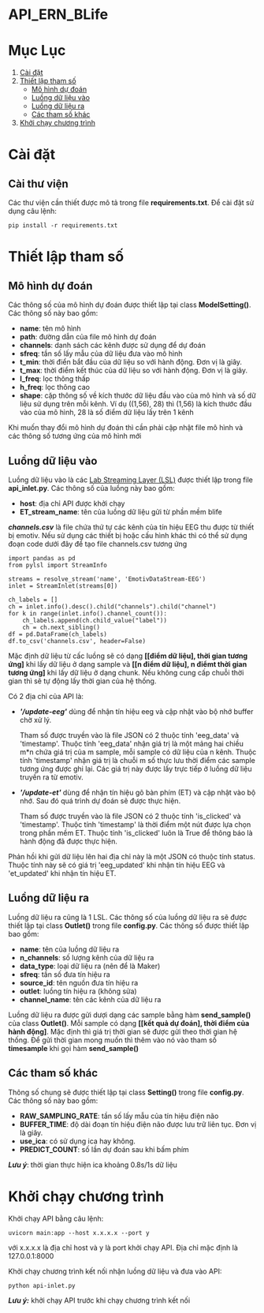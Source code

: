 # API_ERN_BLife

# Mục Lục
1. [Cài đặt](#setup)
2. [Thiết lập tham số](#thiết-lập-tham-số)
    - [Mô hình dự đoán](#mô-hình-dự-đoán)
    - [Luồng dữ liệu vào](#luồng-dữ-liệu-vào)
    - [Luồng dữ liệu ra](#luồng-dữ-liệu-ra)
    - [Các tham số khác](#các-tham-số-khác)
3. [Khởi chạy chương trình](#khởi-chạy-chương-trình)
# Cài đặt <a name = setup></a>
## Cài thư viện
Các thư viện cần thiết được mô tả trong file **requirements.txt**. Để cài đặt sử dụng câu lệnh:

    pip install -r requirements.txt

# Thiết lập tham số 
## Mô hình dự đoán 
Các thông số của mô hình dự đoán được thiết lập tại class **ModelSetting()**. Các thông số này bao gồm:

- **name**: tên mô hình  
- **path**: đường dẫn của file mô hình dự đoán
- **channels**: danh sách các kênh được sử dụng để dự đoán
- **sfreq**: tần số lấy mẫu của dữ liệu đưa vào mô hình
- **t_min**: thời điển bắt đầu của dữ liệu so với hành động. Đơn vị là giây.
- **t_max**: thời điểm kết thúc của dữ liệu so với hành động. Đơn vị là giây.
- **l_freq**: lọc thông thấp
- **h_freq**: lọc thông cao
- **shape**: cặp thông số về kích thước dữ liệu đầu vào của mô hình và số dữ liệu sử dụng trên mỗi kênh. Ví dụ ((1,56), 28) thì (1,56) là kích thước đầu vào của mô hình, 28 là số điểm dữ liệu lấy trên 1 kênh

Khi muốn thay đổi mô hình dự đoán thì cần phải cập nhật file mô hình và các thông số tương ứng của mô hình mới

## Luồng dữ liệu vào
Luồng dữ liệu vào là các [Lab Streaming Layer (LSL)](https://github.com/sccn/labstreaminglayer) được thiết lập trong file **api_inlet.py**. Các thông số của luồng này bao gồm:
- **host**: địa chỉ API được khởi chạy
- **ET_stream_name**: tên của luồng dữ liệu gửi từ phần mềm blife

***channels.csv*** là file chứa thứ tự các kênh của tín hiệu EEG thu được từ thiết bị emotiv. Nếu sử dụng các thiết bị hoặc cấu hình khác thì có thể sử dụng đoạn code dưới đây để tạo file channels.csv tương ứng

    import pandas as pd
    from pylsl import StreamInfo

    streams = resolve_stream('name', 'EmotivDataStream-EEG')
    inlet = StreamInlet(streams[0])

    ch_labels = []
    ch = inlet.info().desc().child("channels").child("channel")
    for k in range(inlet.info().channel_count()):
        ch_labels.append(ch.child_value("label"))
        ch = ch.next_sibling()
    df = pd.DataFrame(ch_labels)
    df.to_csv('channels.csv', header=False)

Mặc định dữ liệu từ cấc luồng sẽ có dạng **[[điểm dữ liệu], thời gian tương ứng]** khi lấy dữ liệu ở dạng sample và **[[n điểm dữ liệu], n điểmt thời gian tương ứng]** khi lấy dữ liệu ở dạng chunk. Nếu không cung cấp chuỗi thời gian thì sẽ tự động lấy thời gian của hệ thống.

Có 2 địa chỉ của API là:
- ***'/update-eeg'*** dùng để nhận tín hiệu eeg và cập nhật vào bộ nhớ buffer chờ xử lý. 

    Tham số được truyền vào là file JSON có 2 thuộc tính 'eeg_data' và 'timestamp'. Thuộc tính 'eeg_data' nhận giá trị là một mảng hai chiều m*n chứa giá trị của m sample, mỗi sample có dữ liệu của n kênh. Thuộc tính 'timestamp' nhận giá trị là chuỗi m số thực lưu thời điểm các sample tương ứng được ghi lại. Các giá trị này được lấy trực tiếp ở luồng dữ liệu truyền ra từ emotiv.


- ***'/update-et'*** dùng để nhận tín hiệu gõ bàn phím (ET) và cập nhật vào bộ nhớ. Sau đó quá trình dự đoán sẽ được thực hiện.

    
    Tham số được truyền vào là file JSON có 2 thuộc tính 'is_clicked' và 'timestamp'. Thuộc tính 'timestamp' là thời điểm một nút được lựa chọn trong phần mềm ET. Thuộc tính 'is_clicked' luôn là True để thông báo là hành động đã được thực hiện.

Phản hồi khi gửi dữ liệu lên hai địa chỉ này là một JSON có thuộc tính status. Thuộc tính này sẽ có giá trị 'eeg_updated' khi nhận tín hiệu EEG và 'et_updated' khi nhận tín hiệu ET.

## Luồng dữ liệu ra
Luồng dữ liệu ra cũng là 1 LSL. Các thông số của luồng dữ liệu ra sẽ được thiết lập tại class **Outlet()** trong file **config.py**. Các thông số được thiết lập bao gồm:
- **name**: tên của luồng dữ liệu ra
- **n_channels**: số lượng kênh của dữ liệu ra
- **data_type**: loại dữ liệu ra (nên để là Maker)
- **sfreq**: tần số đưa tín hiệu ra
- **source_id**: tên nguồn đưa tín hiệu ra
- **outlet**: luồng tín hiệu ra (không sửa)
- **channel_name**: tên các kênh của dữ liệu ra

Luồng dữ liệu ra được gửi dượi dạng các sample bằng hàm **send_sample()** của class **Outlet()**. Mỗi sample có dạng **[[kết quả dự đoán], thời điểm của hành động]**. Mặc định thì giá trị thời gian sẽ được gửi theo thời gian hệ thống. Để gửi thời gian mong muốn thì thêm vào nó vào tham số **timesample** khi gọi hàm **send_sample()**



## Các tham số khác
Thông số chung sẽ được thiết lập tại class **Setting()** trong file **config.py**. Các thông số này bao gồm:
- **RAW_SAMPLING_RATE**:  tần số lấy mẫu của tín hiệu điện não 
- **BUFFER_TIME**: độ dài đoạn tín hiệu điện não được lưu trữ liên tục. Đơn vị là giây.
- **use_ica**: có sử dụng ica hay không.
- **PREDICT_COUNT**: số lần dự đoán sau khi bấm phím

***Lưu ý***: thời gian thực hiện ica khoảng 0.8s/1s dữ liệu


# Khởi chạy chương trình

Khởi chạy API bằng câu lệnh:

    uvicorn main:app --host x.x.x.x --port y

với x.x.x.x là địa chỉ host và y là port khởi chạy API. Địa chỉ mặc định là 127.0.0.1:8000

Khởi chạy chương trình kết nối nhận luồng dữ liệu và đưa vào API:

    python api-inlet.py


***Lưu ý:*** khởi chạy API trước khi chạy chương trình kết nối





